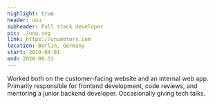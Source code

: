 ```yaml
---
highlight: true
header: unu
subheader: Full stack developer
pic: ./unu.svg
link: https://unumotors.com
location: Berlin, Germany
start: 2019-04-01
end: 2020-08-31
---
```


Worked both on the customer-facing website and an internal web app. Primarily responsible for frontend development, code reviews, and mentoring a junior backend developer. Occasionally giving tech talks.
